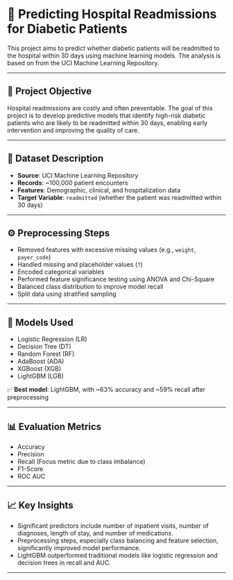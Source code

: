 # 🏥 Predicting Hospital Readmissions for Diabetic Patients

This project aims to predict whether diabetic patients will be readmitted to the hospital within 30 days using machine learning models. The analysis is based on from the UCI Machine Learning Repository.

---

## 📌 Project Objective

Hospital readmissions are costly and often preventable. The goal of this project is to develop predictive models that identify high-risk diabetic patients who are likely to be readmitted within 30 days, enabling early intervention and improving the quality of care.

---

## 📁 Dataset Description

- **Source**: UCI Machine Learning Repository  
- **Records**: ~100,000 patient encounters  
- **Features**: Demographic, clinical, and hospitalization data  
- **Target Variable**: `readmitted` (whether the patient was readmitted within 30 days)

---

## ⚙️ Preprocessing Steps

- Removed features with excessive missing values (e.g., `weight`, `payer_code`)
- Handled missing and placeholder values (`?`)
- Encoded categorical variables
- Performed feature significance testing using ANOVA and Chi-Square
- Balanced class distribution to improve model recall
- Split data using stratified sampling

---

## 🤖 Models Used

- Logistic Regression (LR)  
- Decision Tree (DT)  
- Random Forest (RF)  
- AdaBoost (ADA)  
- XGBoost (XGB)  
- LightGBM (LGB)

✅ **Best model**: LightGBM, with ~63% accuracy and ~59% recall after preprocessing

---

## 📊 Evaluation Metrics

- Accuracy  
- Precision  
- Recall (Focus metric due to class imbalance)  
- F1-Score  
- ROC AUC

---

## 📈 Key Insights

- Significant predictors include number of inpatient visits, number of diagnoses, length of stay, and number of medications.
- Preprocessing steps, especially class balancing and feature selection, significantly improved model performance.
- LightGBM outperformed traditional models like logistic regression and decision trees in recall and AUC.

---
